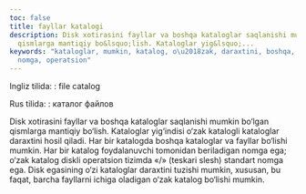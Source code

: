 ```yaml
---
toc: false
title: fayllar katalogi
description: Disk xotirasini fayllar va boshqa kataloglar saqlanishi mumkin bo&lsquo;lgan
  qismlarga mantiqiy bo&lsquo;lish. Kataloglar yig&lsquo;...
keywords: "kataloglar, mumkin, katalog, o\u2018zak, daraxtini, boshqa, fayllar, bo\u2018lishi,
  nomga, operatsion"
---
```


Ingliz tilida:
:   file catalog

Rus tilida:
:   каталог файлов

Disk xotirasini fayllar va boshqa kataloglar saqlanishi mumkin bo‘lgan qismlarga mantiqiy bo‘lish. Kataloglar yig‘indisi o‘zak katalogli kataloglar daraxtini hosil qiladi. Har bir katalogda boshqa kataloglar va fayllar bo‘lishi mumkin. Har bir katalog foydalanuvchi tomonidan beriladigan nomga ega; o‘zak katalog diskli operatsion tizimda «/» (teskari slesh) standart nomga ega. Disk egasining o‘zi kataloglar daraxtini tuzishi mumkin, xususan, bu faqat, barcha fayllarni ichiga oladigan o‘zak katalog bo‘lishi mumkin.
